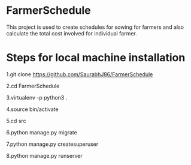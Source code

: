 # FarmerSchedule
This project is used to create schedules for sowing for farmers and also calculate the total cost involved for individual farmer.

# Steps for local machine installation
1.git clone https://github.com/SaurabhJ86/FarmerSchedule

2.cd FarmerSchedule

3.virtualenv -p python3 .

4.source bin/activate

5.cd src

6.python manage.py migrate

7.python manage.py createsuperuser

8.python manage.py runserver
